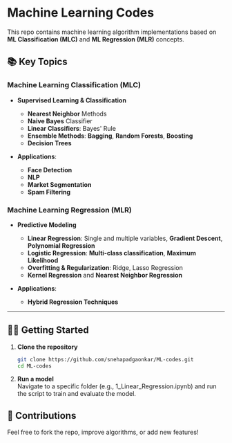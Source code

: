 # Machine Learning Codes

This repo contains machine learning algorithm implementations based on **ML Classification (MLC)** and **ML Regression (MLR)** concepts.

## 📚 **Key Topics**

### **Machine Learning Classification (MLC)**

- **Supervised Learning & Classification**  
  - **Nearest Neighbor** Methods
  - **Naive Bayes** Classifier
  - **Linear Classifiers**: Bayes' Rule
  - **Ensemble Methods**: **Bagging**, **Random Forests**, **Boosting**
  - **Decision Trees**

- **Applications**: 
  - **Face Detection**
  - **NLP**
  - **Market Segmentation**
  - **Spam Filtering**

### **Machine Learning Regression (MLR)**

- **Predictive Modeling**  
  - **Linear Regression**: Single and multiple variables, **Gradient Descent**, **Polynomial Regression**
  - **Logistic Regression**: **Multi-class classification**, **Maximum Likelihood**
  - **Overfitting & Regularization**: Ridge, Lasso Regression
  - **Kernel Regression** and **Nearest Neighbor Regression**

- **Applications**:
  - **Hybrid Regression Techniques**

---

## 🧑‍💻 **Getting Started**

1. **Clone the repository**  
   ```bash
   git clone https://github.com/snehapadgaonkar/ML-codes.git
   cd ML-codes
   ```
2. **Run a model** \
Navigate to a specific folder (e.g., 1_Linear_Regression.ipynb) and run the script to train and evaluate the model.

## 📝 Contributions
Feel free to fork the repo, improve algorithms, or add new features!